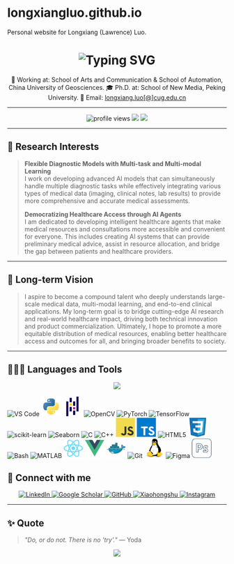 # longxiangluo.github.io
Personal website for Longxiang (Lawrence) Luo.
<h1 align="center">
  <img src="https://readme-typing-svg.herokuapp.com?font=Fira+Code&size=28&duration=2000&pause=200&color=58A6FF&center=true&vCenter=true&width=600&lines=Hi+👋+I'm+Longxiang+(Lawrence)+Luo;Associate+Professor+@+China+University+of+Geosciences;AI&Human-machine Communication+Researcher+in+Healthcare;Designing+and Building+Healthcare+Robots" alt="Typing SVG" />
</h1>

<p align="center">
  🧠 Working at: School of Arts and Communication & School of Automation, China University of Geosciences.  
  🎓 Ph.D. at: School of New Media, Peking University.
  📧 Email: <a href="mailto:longxiang.luo@cug.edu.cn">longxiang.luo[@]cug.edu.cn</a>
</p>

---

<p align="center">
  <!-- Profile views -->
  <img src="https://komarev.com/ghpvc/?username=AaronLuo00&label=Profile%20Views&color=0e75b6&style=for-the-badge" alt="profile views"/>
  
  <!-- Followers -->
  <img src="https://img.shields.io/github/followers/AaronLuo00?style=for-the-badge&logo=github&label=Followers&color=2eb85c"/>
  
  <!-- Stars -->
  <img src="https://img.shields.io/github/stars/AaronLuo00?affiliations=OWNER&style=for-the-badge&logo=github&label=Stars&color=f39c12"/>
</p>

---

## 🔬 Research Interests
> **Flexible Diagnostic Models with Multi-task and Multi-modal Learning**  
> I work on developing advanced AI models that can simultaneously handle multiple diagnostic tasks while effectively integrating various types of medical data (imaging, clinical notes, lab results) to provide more comprehensive and accurate medical assessments.  
>   
> **Democratizing Healthcare Access through AI Agents**  
> I am dedicated to developing intelligent healthcare agents that make medical resources and consultations more accessible and convenient for everyone. This includes creating AI systems that can provide preliminary medical advice, assist in resource allocation, and bridge the gap between patients and healthcare providers.

---

## 🌱 Long-term Vision
> I aspire to become a compound talent who deeply understands large-scale medical data, multi-modal learning, and end-to-end clinical applications.  My long-term goal is to bridge cutting-edge AI research and real-world healthcare impact, driving both technical innovation and product commercialization. Ultimately, I hope to promote a more equitable distribution of medical resources, enabling better healthcare access and outcomes for all, and bringing broader benefits to society.


---

## 👨🏻‍💻 Languages and Tools

<p align="center">
<!--   <img src="https://github-readme-streak-stats.herokuapp.com/?user=AaronLuo00&theme=tokyonight&hide_border=true" alt="GitHub Streak" height="170"/> -->
  <img src="https://github-readme-stats.vercel.app/api/top-langs/?username=AaronLuo00&layout=compact&theme=tokyonight" height="170"/>
</p>

<p align="left">
  <!-- Python & Related -->
  <img src="https://cdn.jsdelivr.net/gh/devicons/devicon/icons/vscode/vscode-original.svg" alt="VS Code" width="45" height="45"/>
  <img src="https://raw.githubusercontent.com/devicons/devicon/master/icons/python/python-original.svg" alt="Python" width="45" height="45"/>
  <img src="https://raw.githubusercontent.com/devicons/devicon/master/icons/pandas/pandas-original.svg" alt="Pandas" width="45" height="45"/>
  <img src="https://www.vectorlogo.zone/logos/opencv/opencv-icon.svg" alt="OpenCV" width="45" height="45"/>
  <img src="https://www.vectorlogo.zone/logos/pytorch/pytorch-icon.svg" alt="PyTorch" width="45" height="45"/>
  <img src="https://www.vectorlogo.zone/logos/tensorflow/tensorflow-icon.svg" alt="TensorFlow" width="45" height="45"/>
  <img src="https://upload.wikimedia.org/wikipedia/commons/0/05/Scikit_learn_logo_small.svg" alt="scikit-learn" width="45" height="45"/>
  <img src="https://seaborn.pydata.org/_images/logo-mark-lightbg.svg" alt="Seaborn" width="45" height="45"/>

  <!-- Languages -->
  <img src="https://cdn.jsdelivr.net/gh/devicons/devicon/icons/c/c-original.svg" alt="C" width="45" height="45"/>
  <img src="https://cdn.jsdelivr.net/gh/devicons/devicon/icons/cplusplus/cplusplus-original.svg" alt="C++" width="45" height="45"/>
  <img src="https://raw.githubusercontent.com/devicons/devicon/master/icons/javascript/javascript-original.svg" alt="JavaScript" width="45" height="45"/>
  <img src="https://raw.githubusercontent.com/devicons/devicon/master/icons/typescript/typescript-original.svg" alt="TypeScript" width="45" height="45"/>
  <img src="https://cdn.jsdelivr.net/gh/devicons/devicon/icons/html5/html5-original.svg" alt="HTML5" width="45" height="45"/>
  <img src="https://raw.githubusercontent.com/devicons/devicon/master/icons/css3/css3-original.svg" alt="CSS3" width="45" height="45"/>
  <img src="https://www.vectorlogo.zone/logos/gnu_bash/gnu_bash-icon.svg" alt="Bash" width="45" height="45"/>
  <img src="https://upload.wikimedia.org/wikipedia/commons/2/21/Matlab_Logo.png" alt="MATLAB" width="45" height="45"/>

  <!-- Frameworks / Data / ML -->
  <img src="https://raw.githubusercontent.com/devicons/devicon/master/icons/react/react-original.svg" alt="React" width="45" height="45"/>
  <img src="https://raw.githubusercontent.com/devicons/devicon/master/icons/vuejs/vuejs-original.svg" alt="Vue.js" width="45" height="45"/>

  <!-- Platforms / Tools -->
  <img src="https://raw.githubusercontent.com/devicons/devicon/master/icons/docker/docker-original.svg" alt="Docker" width="45" height="45"/>
  <img src="https://www.vectorlogo.zone/logos/git-scm/git-scm-icon.svg" alt="Git" width="45" height="45"/>
  <img src="https://raw.githubusercontent.com/devicons/devicon/master/icons/linux/linux-original.svg" alt="Linux" width="45" height="45"/>
  <img src="https://www.vectorlogo.zone/logos/figma/figma-icon.svg" alt="Figma" width="45" height="45"/>
  <img src="https://raw.githubusercontent.com/devicons/devicon/master/icons/photoshop/photoshop-line.svg" alt="Photoshop" width="45" height="45"/>
</p>

## 🤝 Connect with me
<p align="center">
  <!-- LinkedIn -->
  <a href="https://www.linkedin.com/in/xiaolong-luo-4a8281236/">
    <img src="https://img.shields.io/badge/LinkedIn-0077B5?style=for-the-badge&logo=linkedin&logoColor=white" alt="LinkedIn"/>
  </a>
  <!-- Google Scholar -->
  <a href="https://scholar.google.com/citations?user=Pjx2DdQAAAAJ&hl=en">
    <img src="https://img.shields.io/badge/Google%20Scholar-4285F4?style=for-the-badge&logo=google-scholar&logoColor=white" alt="Google Scholar"/>
  </a>
  <!-- GitHub -->
  <a href="https://github.com/AaronLuo00">
    <img src="https://img.shields.io/badge/GitHub-181717?style=for-the-badge&logo=github&logoColor=white" alt="GitHub"/>
  </a>
  <!-- Xiaohongshu -->
  <a href="https://xhslink.com/m/9rvz3QJ3Tvu">
    <img src="https://img.shields.io/badge/Xiaohongshu-FF2442?style=for-the-badge&logoColor=white" alt="Xiaohongshu"/>
  </a>
  <!-- Instagram -->
  <a href="https://www.instagram.com/aaron_luo_00/">
    <img src="https://img.shields.io/badge/Instagram-E4405F?style=for-the-badge&logo=instagram&logoColor=white" alt="Instagram"/>
  </a>
</p>

---

## ✨ Quote
> *"Do, or do not. There is no 'try'."* — Yoda

<p align="center">
  <img src="https://capsule-render.vercel.app/api?type=waving&color=gradient&height=100&section=footer"/>
</p>

